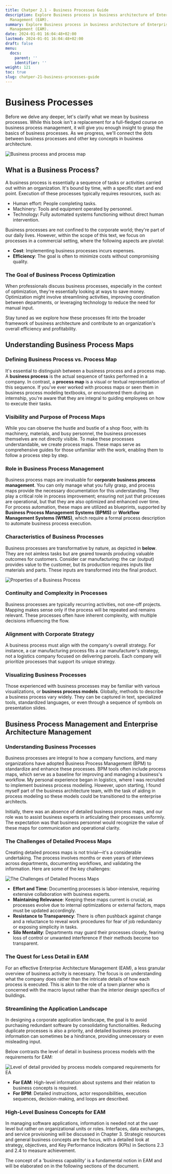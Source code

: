 ```yaml
---
title: Chatper 2.1 - Business Processes Guide
description: Explore Business process in business architecture of Enterprise Architecture
  Management (EAM).
summary: Explore Business process in business architecture of Enterprise Architecture
  Management (EAM).
date: 2024-01-01 16:04:48+02:00
lastmod: 2024-01-01 16:04:48+02:00
draft: false
menu:
  docs:
    parent: ''
    identifier: ''
weight: 121
toc: true
slug: chatper-21-business-processes-guide
---
```



# Business Processes

Before we delve any deeper, let's clarify what we mean by business processes. While this book isn't a replacement for a full-fledged course on business process management, it will give you enough insight to grasp the basics of business processes. As we progress, we'll connect the dots between business processes and other key concepts in business architecture.

![Business process and process map](https://cdn.sa.net/2024/02/04/oYaR5xcnjzIXSiv.png)

## What is a Business Process?

A business process is essentially a sequence of tasks or activities carried out within an organization. It's bound by time, with a specific start and end point. Execution of these processes typically requires resources, such as:

- Human effort: People completing tasks.
- Machinery: Tools and equipment operated by personnel.
- Technology: Fully automated systems functioning without direct human intervention.

Business processes are not confined to the corporate world; they're part of our daily lives. However, within the scope of this text, we focus on processes in a commercial setting, where the following aspects are pivotal:

- **Cost**: Implementing business processes incurs expenses.
- **Efficiency**: The goal is often to minimize costs without compromising quality.

### The Goal of Business Process Optimization

When professionals discuss business processes, especially in the context of optimization, they're essentially looking at ways to save money. Optimization might involve streamlining activities, improving coordination between departments, or leveraging technology to reduce the need for manual input.

Stay tuned as we explore how these processes fit into the broader framework of business architecture and contribute to an organization's overall efficiency and profitability.

## Understanding Business Process Maps

### Defining Business Process vs. Process Map

It's essential to distinguish between a business process and a process map. A **business process** is the actual sequence of tasks performed in a company. In contrast, a **process map** is a visual or textual representation of this sequence. If you've ever worked with process maps or seen them in business process modeling textbooks, or encountered them during an internship, you're aware that they are integral to guiding employees on how to execute their tasks.

### Visibility and Purpose of Process Maps

While you can observe the hustle and bustle of a shop floor, with its machinery, materials, and busy personnel, the business processes themselves are not directly visible. To make these processes understandable, we create process maps. These maps serve as comprehensive guides for those unfamiliar with the work, enabling them to follow a process step by step.

### Role in Business Process Management

Business process maps are invaluable for **corporate business process management**. You can only manage what you fully grasp, and process maps provide the necessary documentation for this understanding. They play a critical role in process improvement; ensuring not just that processes are operational, but that they are also optimized and enhanced over time. For process automation, these maps are utilized as blueprints, supported by **Business Process Management Systems (BPMS)** or **Workflow Management Systems (WfMS)**, which require a formal process description to automate business process execution.

### Characteristics of Business Processes

Business processes are transformative by nature, as depicted in **below**. They are not aimless tasks but are geared towards producing valuable outcomes for customers. Consider car manufacturing: the car (output) provides value to the customer, but its production requires inputs like materials and parts. These inputs are transformed into the final product.

![Properties of a Business Process](https://cdn.sa.net/2024/02/04/dGcgCjWXDVpuLYk.png)

### Continuity and Complexity in Processes

Business processes are typically recurring activities, not one-off projects. Mapping makes sense only if the process will be repeated and remains relevant. These processes often have inherent complexity, with multiple decisions influencing the flow.

### Alignment with Corporate Strategy

A business process must align with the company's overall strategy. For instance, a car manufacturing process fits a car manufacturer's strategy, not a logistics company focused on delivering parcels. Each company will prioritize processes that support its unique strategy.

### Visualizing Business Processes

Those experienced with business processes may be familiar with various visualizations, or **business process models**. Globally, methods to describe a business process vary widely. They can be captured in text, specialized tools, standardized languages, or even through a sequence of symbols on presentation slides.

## Business Process Management and Enterprise Architecture Management

### Understanding Business Processes
Business processes are integral to how a company functions, and many organizations have adopted Business Process Management (BPM) to standardize and enhance these processes. BPM tools often include process maps, which serve as a baseline for improving and managing a business's workflow. My personal experience began in logistics, where I was recruited to implement business process modeling. However, upon starting, I found myself part of the business architecture team, with the task of aiding in process modeling so these models could be transitioned to the enterprise architects.

Initially, there was an absence of detailed business process maps, and our role was to assist business experts in articulating their processes uniformly. The expectation was that business personnel would recognize the value of these maps for communication and operational clarity.

### The Challenges of Detailed Process Maps
Creating detailed process maps is not trivial—it's a considerable undertaking. The process involves months or even years of interviews across departments, documenting workflows, and validating the information. Here are some of the key challenges:

![The Challenges of Detailed Process Maps](https://cdn.sa.net/2024/02/04/71HGws5CUuzEeXd.png)

- **Effort and Time**: Documenting processes is labor-intensive, requiring extensive collaboration with business experts.
- **Maintaining Relevance**: Keeping these maps current is crucial; as processes evolve due to internal optimizations or external factors, maps must be updated accordingly.
- **Resistance to Transparency**: There is often pushback against change and a reluctance to reveal work procedures for fear of job redundancy or exposing simplicity in tasks.
- **Silo Mentality**: Departments may guard their processes closely, fearing loss of control or unwanted interference if their methods become too transparent.

### The Quest for Less Detail in EAM
For an effective Enterprise Architecture Management (EAM), a less granular overview of business activity is necessary. The focus is on understanding what the company does rather than the intricate details of how each process is executed. This is akin to the role of a town planner who is concerned with the macro layout rather than the interior design specifics of buildings.


### Streamlining the Application Landscape
In designing a corporate application landscape, the goal is to avoid purchasing redundant software by consolidating functionalities. Reducing duplicate processes is also a priority, and detailed business process information can sometimes be a hindrance, providing unnecessary or even misleading input.

Below contrasts the level of detail in business process models with the requirements for EAM:

![Level of detail provided by process models compared requirements for EA](https://cdn.sa.net/2024/02/04/OuSMR8qspatdkYH.png)

- **For EAM**: High-level information about systems and their relation to business concepts is required.
- **For BPM**: Detailed instructions, actor responsibilities, execution sequences, decision-making, and loops are described.

### High-Level Business Concepts for EAM
In managing software applications, information is needed not at the user level but rather on organizational units or roles. Interfaces, data exchanges, and service provisioning will be discussed in Chapter 3. Strategic resources and general business concepts are the focus, with a detailed look at strategy, objectives, and Key Performance Indicators (KPIs) in Sections 2.3 and 2.4 to measure achievement.

The concept of a 'business capability' is a fundamental notion in EAM and will be elaborated on in the following sections of the document.